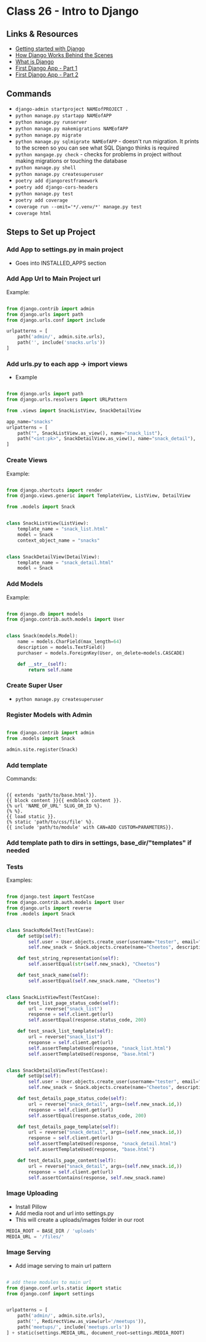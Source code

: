 # Class 26 - Intro to Django

## Links & Resources

- [Getting started with Django](https://www.djangoproject.com/start/)
- [How Django Works Behind the Scenes](https://wsvincent.com/how-django-works-behind-the-scenes/)
- [What is Django](https://developer.mozilla.org/en-US/docs/Learn/Server-side/Django/Introduction)
- [First Django App - Part 1](https://docs.djangoproject.com/en/3.0/intro/tutorial01/)
- [First Django App - Part 2](https://docs.djangoproject.com/en/3.0/intro/tutorial02/)

<!-- ----------------------------------------------------------------------- -->

## Commands

- `django-admin startproject NAMEofPROJECT .`
- `python manage.py startapp NAMEofAPP`
- `python manage.py runserver`
- `python manage.py makemigrations NAMEofAPP`
- `python manage.py migrate`
- `python manage.py sqlmigrate NAMEofAPP` - doesn't run migration. It prints to the screen so you can see what SQL Django thinks is required
- `python mangage.py check` - checks for problems in project without making migrations or touching the database
- `python manage.py shell`
- `python manage.py createsuperuser`
- `poetry add djangorestframework`
- `poetry add django-cors-headers`
- `python manage.py test`
- `poetry add coverage`
- `coverage run --omit='*/.venv/*' manage.py test`
- `coverage html`

<!--  -->
<!--  -->
<!-- ----------------------------------------------------------------------- -->

## Steps to Set up Project

<!--  -->
<!--  -->
<!-- ----------------------------------------------------------------------- -->

### Add App to settings.py in main project

- Goes into INSTALLED_APPS section

<!--  -->
<!--  -->
<!-- ----------------------------------------------------------------------- -->

### Add App Url to Main Project url

Example:

```python

from django.contrib import admin
from django.urls import path
from django.urls.conf import include

urlpatterns = [
    path('admin/', admin.site.urls),
    path('', include('snacks.urls'))
]

```

<!--  -->
<!--  -->
<!-- ----------------------------------------------------------------------- -->

### Add urls.py to each app -> import views

- Example

```python

from django.urls import path
from django.urls.resolvers import URLPattern

from .views import SnackListView, SnackDetailView

app_name="snacks"
urlpatterns = [
    path("", SnackListView.as_view(), name="snack_list"),
    path("<int:pk>", SnackDetailView.as_view(), name="snack_detail"),
]
```

<!--  -->
<!--  -->
<!-- ----------------------------------------------------------------------- -->

### Create Views

Example:

```python

from django.shortcuts import render
from django.views.generic import TemplateView, ListView, DetailView

from .models import Snack


class SnackListView(ListView):
    template_name = "snack_list.html"
    model = Snack
    context_object_name = "snacks"


class SnackDetailView(DetailView):
    template_name = "snack_detail.html"
    model = Snack


```

<!--  -->
<!--  -->
<!-- ----------------------------------------------------------------------- -->

### Add Models

Example:

```python

from django.db import models
from django.contrib.auth.models import User


class Snack(models.Model):
    name = models.CharField(max_length=64)
    description = models.TextField()
    purchaser = models.ForeignKey(User, on_delete=models.CASCADE)

    def __str__(self):
        return self.name

```

<!--  -->
<!--  -->
<!-- ----------------------------------------------------------------------- -->

### Create Super User

- `python manage.py createsuperuser`

<!-- ----------------------------------------------------------------------- -->

### Register Models with Admin

```python

from django.contrib import admin
from .models import Snack

admin.site.register(Snack)
```

<!--  -->
<!--  -->
<!-- ----------------------------------------------------------------------- -->

### Add template

Commands:

```django-html

{{ extends 'path/to/base.html'}}.
{{ block content }}{{ endblock content }}.
{% url 'NAME_OF_URL' SLUG_OR_ID %}.
{% %}.
{{ load static }}.
{% static 'path/to/css/file' %}.
{{ include 'path/to/module' with CAN=ADD CUSTOM=PARAMETERS}}.

```

<!--  -->
<!--  -->
<!-- ----------------------------------------------------------------------- -->

### Add template path to dirs in settings, base_dir/"templates" if needed

<!-- ----------------------------------------------------------------------- -->

### Tests

Examples:

```python

from django.test import TestCase
from django.contrib.auth.models import User
from django.urls import reverse
from .models import Snack


class SnacksModelTest(TestCase):
    def setUp(self):
        self.user = User.objects.create_user(username="tester", email="tester@gmail.com", password="pass")
        self.new_snack = Snack.objects.create(name="Cheetos", description="cheesy", purchaser=self.user)

    def test_string_representation(self):
        self.assertEqual(str(self.new_snack), "Cheetos")

    def test_snack_name(self):
        self.assertEqual(self.new_snack.name, "Cheetos")


class SnackListViewTest(TestCase):
    def test_list_page_status_code(self):
        url = reverse("snack_list")
        response = self.client.get(url)
        self.assertEqual(response.status_code, 200)

    def test_snack_list_template(self):
        url = reverse("snack_list")
        response = self.client.get(url)
        self.assertTemplateUsed(response, "snack_list.html")
        self.assertTemplateUsed(response, "base.html")


class SnackDetailsViewTest(TestCase):
    def setUp(self):
        self.user = User.objects.create_user(username="tester", email="tester@gmail.com", password="pass")
        self.new_snack = Snack.objects.create(name="Cheetos", description="cheesy", purchaser=self.user)

    def test_details_page_status_code(self):
        url = reverse("snack_detail", args=(self.new_snack.id,))
        response = self.client.get(url)
        self.assertEqual(response.status_code, 200)

    def test_details_page_template(self):
        url = reverse("snack_detail", args=(self.new_snack.id,))
        response = self.client.get(url)
        self.assertTemplateUsed(response, "snack_detail.html")
        self.assertTemplateUsed(response, "base.html")

    def test_details_page_content(self):
        url = reverse("snack_detail", args=(self.new_snack.id,))
        response = self.client.get(url)
        self.assertContains(response, self.new_snack.name)


```

<!--  -->
<!--  -->
<!-- ----------------------------------------------------------------------- -->

### Image Uploading

- Install Pillow
- Add media root and url into settings.py
- This will create a uploads/images folder in our root

```python
MEDIA_ROOT = BASE_DIR / 'uploads'
MEDIA_URL = '/files/'
```

<!--  -->
<!--  -->
<!-- ----------------------------------------------------------------------- -->

### Image Serving

- Add image serving to main url pattern

```python

# add these modules to main url
from django.conf.urls.static import static
from django.conf import settings


urlpatterns = [
    path('admin/', admin.site.urls),
    path('', RedirectView.as_view(url='/meetups')),
    path('meetups/', include('meetups.urls'))
] + static(settings.MEDIA_URL, document_root=settings.MEDIA_ROOT)

```
